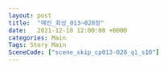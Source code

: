 ```yaml
---
layout: post
title:  "메인_회상_013~028장"
date:   2021-12-10 12:00:00 +0000
categories: Main
Tags: Story Main
SceneCode: ["scene_skip_cp013-028_q1_s10"]
---
```

